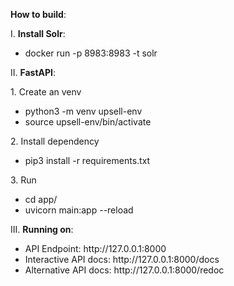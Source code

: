 **How to build**: 
<p>I. <b>Install Solr</b>:</p>
    <ul><li> docker run -p 8983:8983 -t solr </li> </ul>

<p>II. <b>FastAPI</b>:</p>
    1. Create an venv
    <ul>
        <li>python3 -m venv upsell-env</li>
        <li>source upsell-env/bin/activate</li>
    </ul>
    2. Install dependency</br>
    <ul><li> pip3 install -r requirements.txt </li> </ul>
    3. Run</br>
    <ul>
        <li> cd app/ </li>
        <li> uvicorn main:app --reload </li>
    </ul>

<p>III. <b>Running on</b>:</p>
    <ul>
        <li> API Endpoint: http://127.0.0.1:8000 </li>
        <li> Interactive API docs: http://127.0.0.1:8000/docs </li>
        <li> Alternative API docs: http://127.0.0.1:8000/redoc </li>
    </ul>

